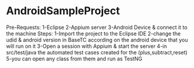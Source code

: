 # AndroidSampleProject
Pre-Requests:
1-Eclipse
2-Appium server
3-Android Device & connect it to the machine
Steps:
1-Import the project to the Eclipse IDE
2-change the udid & android version in BaseTC according on the android device that you will run on it
3-Open a session with Appium & start the server
4-in src/test/java the automated test cases created for the (plus,subtract,reset) 
5-you can open any class from them and run as TestNG


